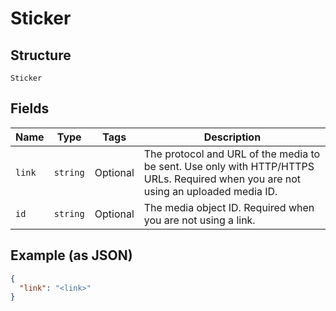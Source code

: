 
# Sticker

## Structure

`Sticker`

## Fields

| Name | Type | Tags | Description |
|  --- | --- | --- | --- |
| `link` | `string` | Optional | The protocol and URL of the media to be sent. Use only with HTTP/HTTPS URLs. Required when you are not using an uploaded media ID. |
| `id` | `string` | Optional | The media object ID. Required when you are not using a link. |

## Example (as JSON)

```json
{
  "link": "<link>"
}
```

